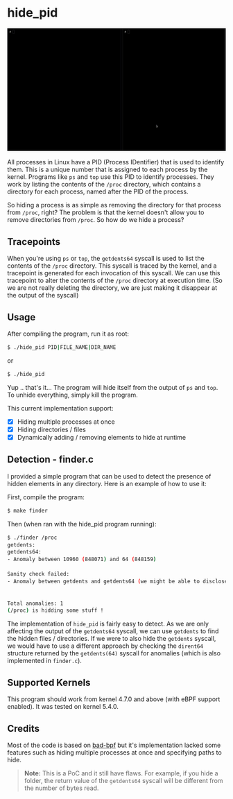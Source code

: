 # hide_pid

![hide_pid_demo](../resources/hide_pid_demo.gif)

All processes in Linux have a PID (Process IDentifier) that is used to identify them. This is a unique number that is assigned to each process by the kernel. Programs like `ps` and `top` use this PID to identify processes. They work by listing the contents of the `/proc` directory, which contains a directory for each process, named after the PID of the process.

So hiding a process is as simple as removing the directory for that process from `/proc`, right? The problem is that the kernel doesn't allow you to remove directories from `/proc`. So how do we hide a process?

## Tracepoints

When you're using `ps` or `top`, the `getdents64` syscall is used to list the contents of the `/proc` directory. This syscall is traced by the kernel, and a tracepoint is generated for each invocation of this syscall. We can use this tracepoint to alter the contents of the `/proc` directory at execution time. (So we are not really deleting the directory, we are just making it disappear at the output of the syscall)

## Usage

After compiling the program, run it as root:

```bash
$ ./hide_pid PID|FILE_NAME|DIR_NAME
```

or

```bash
$ ./hide_pid
```

Yup .. that's it... The program will hide itself from the output of `ps` and `top`.
To unhide everything, simply kill the program.

This current implementation support:

- [x] Hiding multiple processes at once
- [x] Hiding directories / files
- [x] Dynamically adding / removing elements to hide at runtime

## Detection - finder.c

I provided a simple program that can be used to detect the presence of hidden elements in any directory. Here is an example of how to use it:

First, compile the program:

```bash
$ make finder
```

Then (when ran with the hide_pid program running):

```bash
$ ./finder /proc
getdents:
getdents64:
- Anomaly between 10960 (848071) and 64 (848159)

Sanity check failed:
- Anomaly between getdents and getdents64 (we might be able to disclose more files)


Total anomalies: 1
(/proc) is hidding some stuff !
```

The implementation of `hide_pid` is fairly easy to detect. As we are only affecting the output of the `getdents64` syscall, we can use `getdents` to find the hidden files / directories. If we were to also hide the `getdents` syscall, we would have to use a different approach by checking the `dirent64` structure returned by the `getdents(64)` syscall for anomalies (which is also implemented in `finder.c`).

## Supported Kernels

This program should work from kernel 4.7.0 and above (with eBPF support enabled). It was tested on kernel 5.4.0.

## Credits

Most of the code is based on [bad-bpf](https://github.com/pathtofile/bad-bpf) but it's implementation lacked some features such as hiding multiple processes at once and specifying paths to hide.

> **Note:** This is a PoC and it still have flaws. For example, if you hide a folder, the return value of the `getdents64` syscall will be different from the number of bytes read.